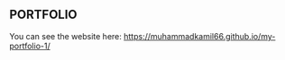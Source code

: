 PORTFOLIO
-------------

You can see the website here: https://muhammadkamil66.github.io/my-portfolio-1/

